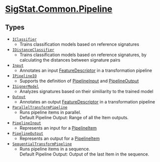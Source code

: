 # [SigStat.Common.Pipeline](./README.md)

## Types

- [`IClassifier`](./IClassifier.md)
	- Trains classification models based on reference signatures
- [`IDistanceClassifier`](./IDistanceClassifier.md)
	- Trains classification models based on reference signatures, by calculating the distances between signature pairs
- [`Input`](./Input.md)
	- Annotates an input [FeatureDescriptor](../SigStat/Common/FeatureDescriptor.md) in a transformation pipeline
- [`IPipelineIO`](./IPipelineIO.md)
	- Supports the definition of [PipelineInput](../SigStat/Common/Pipeline/PipelineInput.md) and [PipelineOutput](../SigStat/Common/Pipeline/PipelineOutput.md)
- [`ISignerModel`](./ISignerModel.md)
	- Analyzes signatures based on their similiarity to the trained model
- [`Output`](./Output.md)
	- Annotates an output [FeatureDescriptor](../SigStat/Common/FeatureDescriptor.md) in a transformation pipeline
- [`ParallelTransformPipeline`](./ParallelTransformPipeline.md)
	- Runs pipeline items in parallel.  <br>Default Pipeline Output: Range of all the Item outputs.
- [`PipelineInput`](./PipelineInput.md)
	- Represents an input for a [PipelineItem](../SigStat/Common/Pipeline/PipelineInput.md)
- [`PipelineOutput`](./PipelineOutput.md)
	- Represents an output for a [PipelineItem](../SigStat/Common/Pipeline/PipelineOutput.md)
- [`SequentialTransformPipeline`](./SequentialTransformPipeline.md)
	- Runs pipeline items in a sequence.  <br>Default Pipeline Output: Output of the last Item in the sequence.

